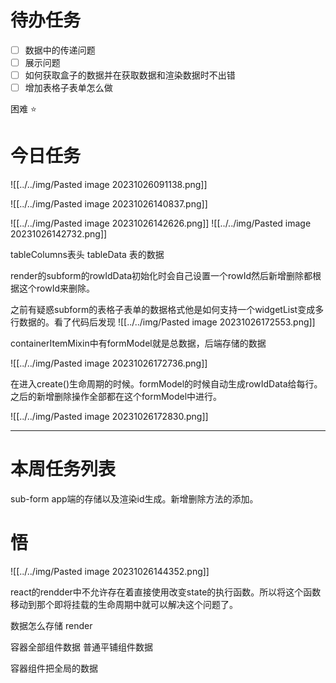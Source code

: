 # 待办任务
- [ ] 数据中的传递问题
- [ ] 展示问题
- [ ] 如何获取盒子的数据并在获取数据和渲染数据时不出错
- [ ] 增加表格子表单怎么做

困难
⭐

# 今日任务
![[../../img/Pasted image 20231026091138.png]]



![[../../img/Pasted image 20231026140837.png]]

![[../../img/Pasted image 20231026142626.png]]
![[../../img/Pasted image 20231026142732.png]]

tableColumns表头
tableData 表的数据

render的subform的rowIdData初始化时会自己设置一个rowId然后新增删除都根据这个rowId来删除。

之前有疑惑subform的表格子表单的数据格式他是如何支持一个widgetList变成多行数据的。看了代码后发现
![[../../img/Pasted image 20231026172553.png]]

containerItemMixin中有formModel就是总数据，后端存储的数据

![[../../img/Pasted image 20231026172736.png]]

在进入create()生命周期的时候。formModel的时候自动生成rowIdData给每行。之后的新增删除操作全部都在这个formModel中进行。

![[../../img/Pasted image 20231026172830.png]]


------
# 本周任务列表

sub-form app端的存储以及渲染id生成。新增删除方法的添加。


# 悟

![[../../img/Pasted image 20231026144352.png]]

react的rendder中不允许存在着直接使用改变state的执行函数。所以将这个函数移动到那个即将挂载的生命周期中就可以解决这个问题了。


数据怎么存储
render

容器全部组件数据
普通平铺组件数据

容器组件把全局的数据